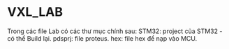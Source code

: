 # VXL_LAB
 
Trong các file Lab có các thư mục chính sau:
STM32: project của STM32 - có thể Build lại.
pdsprj: file proteus.
hex: file hex để nạp vào MCU.
